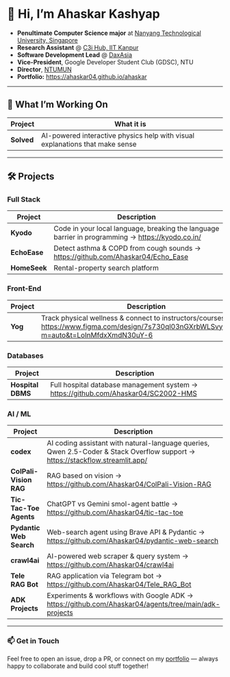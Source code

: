 # 👋 Hi, I’m **Ahaskar Kashyap**

-  **Penultimate Computer Science major** at [Nanyang Technological University, Singapore](https://www.ntu.edu.sg/)  
-  **Research Assistant** @ [C3i Hub, IIT Kanpur](https://c3ihub.org/)  
-  **Software Development Lead** @ [DaxAsia](https://daxasia.com/)  
-  **Vice-President**, Google Developer Student Club (GDSC), NTU  
-  **Director**, [NTUMUN](https://www.ntumodelun.com/)  
-  **Portfolio:** <https://ahaskar04.github.io/ahaskar>

---

## 🔭 What I’m Working On

| Project | What it is |
|---------|------------|
| **Solved** | AI-powered interactive physics help with visual explanations that make sense |

---

## 🛠 Projects

### Full Stack
| Project | Description |
|---------|-------------|
| **Kyodo** | Code in your local language, breaking the language barrier in programming → <https://kyodo.co.in/> |
| **EchoEase** | Detect asthma & COPD from cough sounds → <https://github.com/Ahaskar04/Echo_Ease> |
| **HomeSeek** | Rental-property search platform |

### Front-End
| Project | Description |
|---------|-------------|
| **Yog** | Track physical wellness & connect to instructors/courses → <https://www.figma.com/design/7s730ql03nGXrbWLSvy5IT/Yog?m=auto&t=LoInMfdxXmdN30uY-6> |

### Databases
| Project | Description |
|---------|-------------|
| **Hospital DBMS** | Full hospital database management system → <https://github.com/Ahaskar04/SC2002-HMS> |

### AI / ML
| Project | Description |
|---------|-------------|
| **codex** | AI coding assistant with natural-language queries, Qwen 2.5-Coder & Stack Overflow support → <https://stackflow.streamlit.app/> |
| **ColPali-Vision RAG** | RAG based on vision → <https://github.com/Ahaskar04/ColPali-Vision-RAG> |
| **Tic-Tac-Toe Agents** | ChatGPT vs Gemini smol-agent battle → <https://github.com/Ahaskar04/tic-tac-toe> |
| **Pydantic Web Search** | Web-search agent using Brave API & Pydantic → <https://github.com/Ahaskar04/pydantic-web-search> |
| **crawl4ai** | AI-powered web scraper & query system → <https://github.com/Ahaskar04/crawl4ai> |
| **Tele RAG Bot** | RAG application via Telegram bot → <https://github.com/Ahaskar04/Tele_RAG_Bot> |
| **ADK Projects** | Experiments & workflows with Google ADK → <https://github.com/Ahaskar04/agents/tree/main/adk-projects> |

---

### 📫 Get in Touch

Feel free to open an issue, drop a PR, or connect on my [portfolio](https://ahaskar04.github.io/ahaskar) — always happy to collaborate and build cool stuff together!
